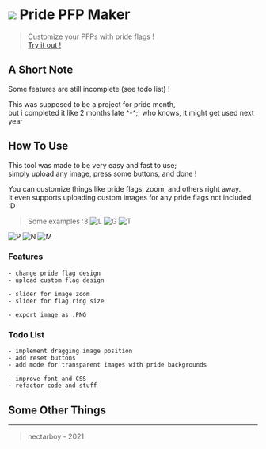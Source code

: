 # <img src='https://github.com/nectarboy/pride-pfp-maker/blob/main/src/assets/logo_32.png?raw=true'> Pride PFP Maker
>Customize your PFPs with pride flags !<br>
[Try it out !](https://nectarboy.github.io/pride-pfp-maker/)

## A Short Note
Some features are still incomplete (see todo list) !

This was supposed to be a project for pride month,<br>
but i completed it like 2 months late ^-^;; who knows, it might get used next year

## How To Use
This tool was made to be very easy and fast to use;<br>
simply upload any image, press some buttons, and done !

You can customize things like pride flags, zoom, and others right away.<br>
It even supports uploading custom images for any pride flags not included :D

>Some examples :3
![L](https://github.com/nectarboy/pride-pfp-maker/blob/main/examples/previews/0.png?raw=true)
![G](https://github.com/nectarboy/pride-pfp-maker/blob/main/examples/previews/1.png?raw=true)
![T](https://github.com/nectarboy/pride-pfp-maker/blob/main/examples/previews/2.png?raw=true)

![P](https://github.com/nectarboy/pride-pfp-maker/blob/main/examples/previews/3.png?raw=true)
![N](https://github.com/nectarboy/pride-pfp-maker/blob/main/examples/previews/4.png?raw=true)
![M](https://github.com/nectarboy/pride-pfp-maker/blob/main/examples/previews/5.png?raw=true)

### Features
```
- change pride flag design
- upload custom flag design

- slider for image zoom
- slider for flag ring size

- export image as .PNG
```

### Todo List
```
- implement dragging image position
- add reset buttons
- add mode for transparent images with pride backgrounds

- improve font and CSS
- refactor code and stuff
```

## Some Other Things

---

>nectarboy - 2021
